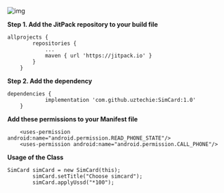 ![img](https://user-images.githubusercontent.com/47640521/106484721-b571ab00-64d1-11eb-8edb-a9091830c552.jpg)


**Step 1. Add the JitPack repository to your build file**
```
allprojects {
		repositories {
			...
			maven { url 'https://jitpack.io' }
		}
	}
```

**Step 2. Add the dependency**
```
dependencies {
	        implementation 'com.github.uztechie:SimCard:1.0'
	}
```

**Add these permissions to your Manifest file**
```
    <uses-permission android:name="android.permission.READ_PHONE_STATE"/>
    <uses-permission android:name="android.permission.CALL_PHONE"/>

```
**Usage of the Class**
```
SimCard simCard = new SimCard(this);
        simCard.setTitle("Choose simcard");
        simCard.applyUssd("*100");
```



